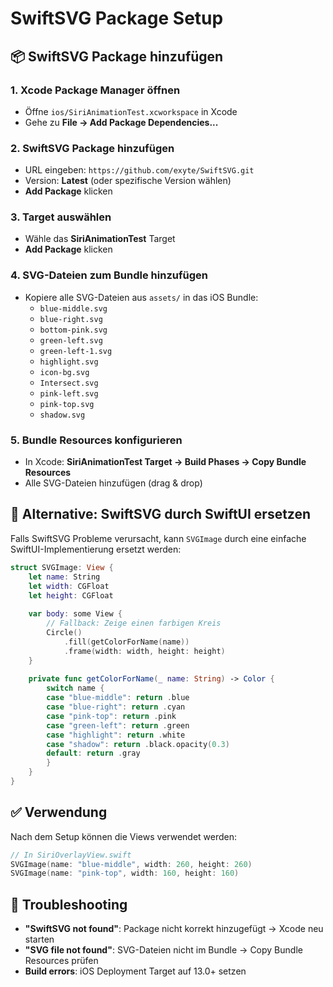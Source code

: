 # SwiftSVG Package Setup

## 📦 SwiftSVG Package hinzufügen

### 1. Xcode Package Manager öffnen
- Öffne `ios/SiriAnimationTest.xcworkspace` in Xcode
- Gehe zu **File → Add Package Dependencies...**

### 2. SwiftSVG Package hinzufügen
- URL eingeben: `https://github.com/exyte/SwiftSVG.git`
- Version: **Latest** (oder spezifische Version wählen)
- **Add Package** klicken

### 3. Target auswählen
- Wähle das **SiriAnimationTest** Target
- **Add Package** klicken

### 4. SVG-Dateien zum Bundle hinzufügen
- Kopiere alle SVG-Dateien aus `assets/` in das iOS Bundle:
  - `blue-middle.svg`
  - `blue-right.svg` 
  - `bottom-pink.svg`
  - `green-left.svg`
  - `green-left-1.svg`
  - `highlight.svg`
  - `icon-bg.svg`
  - `Intersect.svg`
  - `pink-left.svg`
  - `pink-top.svg`
  - `shadow.svg`

### 5. Bundle Resources konfigurieren
- In Xcode: **SiriAnimationTest Target → Build Phases → Copy Bundle Resources**
- Alle SVG-Dateien hinzufügen (drag & drop)

## 🔧 Alternative: SwiftSVG durch SwiftUI ersetzen

Falls SwiftSVG Probleme verursacht, kann `SVGImage` durch eine einfache SwiftUI-Implementierung ersetzt werden:

```swift
struct SVGImage: View {
    let name: String
    let width: CGFloat
    let height: CGFloat
    
    var body: some View {
        // Fallback: Zeige einen farbigen Kreis
        Circle()
            .fill(getColorForName(name))
            .frame(width: width, height: height)
    }
    
    private func getColorForName(_ name: String) -> Color {
        switch name {
        case "blue-middle": return .blue
        case "blue-right": return .cyan
        case "pink-top": return .pink
        case "green-left": return .green
        case "highlight": return .white
        case "shadow": return .black.opacity(0.3)
        default: return .gray
        }
    }
}
```

## ✅ Verwendung

Nach dem Setup können die Views verwendet werden:

```swift
// In SiriOverlayView.swift
SVGImage(name: "blue-middle", width: 260, height: 260)
SVGImage(name: "pink-top", width: 160, height: 160)
```

## 🐛 Troubleshooting

- **"SwiftSVG not found"**: Package nicht korrekt hinzugefügt → Xcode neu starten
- **"SVG file not found"**: SVG-Dateien nicht im Bundle → Copy Bundle Resources prüfen
- **Build errors**: iOS Deployment Target auf 13.0+ setzen
